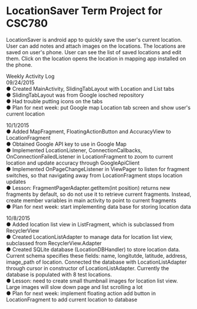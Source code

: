 # LocationSaver Term Project for CSC780

LocationSaver is android app to quickly save the user's current location. User can add notes and attach images on the locations. The locations are saved on user's phone. User can see the list of saved locations and edit them. Click on the location opens the location in mapping app installed on the phone.

Weekly Activity Log<br>
09/24/2015<br>
● Created MainActivity, SlidingTabLayout with Location and List tabs<br>
● SlidingTabLayout was from Google iosched repository<br>
● Had trouble putting icons on the tabs<br>
● Plan for next week: put Google map Location tab screen and show user's current location<br>

10/1/2015<br>
● Added MapFragment, FloatingActionButton and AccuracyView to LocationFragment<br>
● Obtained Google API key to use in Google Map<br>
● Implemented LocationListener, ConnectionCallbacks, OnConnectionFailedListener in LocationFragment to zoom to current location and update accuracy through GoogleApiClient<br>
● Implemented OnPageChangeListener in ViewPager to listen for fragment switches, so that navigating away from LocationFragment stops location updates<br>
● Lesson: FragmentPagerAdapter.getItem(int position) returns new fragments by default, so do not use it to retrieve current fragments. Instead, create member variables in main activity to point to current fragments <br>
● Plan for next week: start implementing data base for storing location data <br>

10/8/2015<br>
● Added location list view in ListFragment, which is subclassed from RecyclerView<br>
● Created LocationListAdapter to manage data for location list view, subclassed from RecyclerView.Adapter<br>
● Created SQLite database (LocationDBHandler) to store location data. Current schema specifies these fields: name, longitutde, latitude, address, image_path of location. Connected the database with LocationListAdapter through cursor in constructor of LocationListAdapter. Currently the database is populated with 8 test locations.<br>
● Lesson: need to create small thumbnail images for location list view. Large images will slow down page and list scrolling a lot<br>
● Plan for next week: implement floating action add button in LocationFragment to add current location to database<br>
